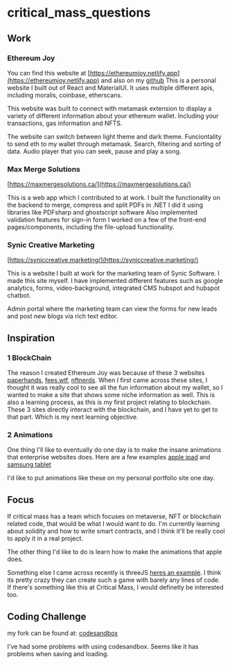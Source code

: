 # critical_mass_questions

## Work

### Ethereum Joy
You can find this website at [https://ethereumjoy.netlify.app](https://ethereumjoy.netlify.app) and also on my [github](https://github.com/chouweihan/Ethereum-Joy)
This is a personal website I built out of React and MaterialUI. It uses multiple different apis, including moralis, coinbase, etherscans.

This website was built to connect with metamask extension to display a variety of different information about your ethereum wallet. Including your transactions, gas information and NFTS.

The website can switch between light theme and dark theme. Funciontality to send eth to my wallet through metamask. Search, filtering and sorting of data. Audio player that you can seek, pause and play a song. 

### Max Merge Solutions
[https://maxmergesolutions.ca/](https://maxmergesolutions.ca/)

This is a web app which I contributed to at work. I built the functionality on the backend to merge, compress and split PDFs in .NET
I did it using libraries like PDFsharp and ghostscript software
Also implemented validation features for sign-in form
I worked on a few of the front-end pages/components, including the file-upload functionality. 

### Synic Creative Marketing
[https://syniccreative.marketing/](https://syniccreative.marketing/)

This is a website I built at work for the marketing team of Synic Software. I made this site myself. I have implemented different features such as google analytics, forms, video-background, integrated CMS hubspot and hubspot chatbot. 

Admin portal where the marketing team can view the forms for new leads and post new blogs via rich text editor.

## Inspiration

### 1 BlockChain
The reason I created Ethereum Joy was because of these 3 websites [paperhands](https://www.paperhands.gg/), [fees.wtf](fees.wtf), [nftnerds](https://nftnerds.ai/).
When I first came across these sites, I thought it was really cool to see all the fun information about my wallet, so I wanted to make a site that shows some niche information as well. This is also a learning process, as this is my first project relating to blockchain. These 3 sites directly interact with the blockchain, and I have yet to get to that part. Which is my next learning objective.

### 2 Animations
One thing I'll like to eventually do one day is to make the insane animations that enterprise websites does.
Here are a few examples [apple ipad](https://www.apple.com/ca/ipad-air/) and [samsung tablet](https://www.samsung.com/ca/tablets/galaxy-tab-s/galaxy-tab-s8-ultra-wifi-graphite-128gb-sm-x900nzaaxac/)

I'd like to put animations like these on my personal portfolio site one day.


## Focus
If critical mass has a team which focuses on metaverse, NFT or blockchain related code, that would be what I would want to do. 
I'm currently learning about solidity and how to write smart contracts, and I think it'll be really cool to apply it in a real project. 

The other thing I'd like to do is learn how to make the animations that apple does. 

Something else I came across recently is threeJS [heres an example](https://codepen.io/Yakudoo/pen/YGxYej). I think its pretty crazy they can create such a game with barely any lines of code. If there's something like this at Critical Mass, I would definetly be interested too.


## Coding Challenge
my fork can be found at:
[codesandbox](https://codesandbox.io/s/wei-han-2022-internship-exercise-menu-forked-013wj0)

I've had some problems with using codesandbox. Seems like it has problems when saving and loading.
